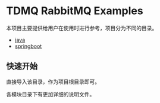 # TDMQ RabbitMQ Examples

本项目主要提供给用户在使用时进行参考，项目分为不同的目录。

* [java](java)
* [springboot](springboot)

## 快速开始

直接导入该目录，作为项目根目录即可。

各模块目录下有更加详细的说明文件。
